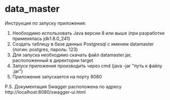 # data_master
Инструкция по запуску приложения:
  1. Необходимо использовать Java версии 8 или выше (при разработке применялась jdk1.8.0_241)
  2. Создать таблицу в базе данных Postgresql с именем datamaster (логин: postgres, пароль: 123)
  3. Для запуска необходимо скачать файл datamaster.jar, расположенный в директории target
  4. Запуск приложения производить через cmd (java -jar "путь к файлу .jar")
  5. Приложение запускается на порту 8080

P.S. Документация Swagger расположена по адресу http://localhost:8080/swagger-ui.html
